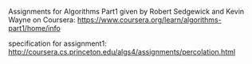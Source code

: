 Assignments for Algorithms Part1 given by Robert Sedgewick and Kevin Wayne on Coursera:
https://www.coursera.org/learn/algorithms-part1/home/info

specification for assignment1:
http://coursera.cs.princeton.edu/algs4/assignments/percolation.html